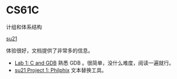 # CS61C

计组和体系结构

[su21](https://inst.eecs.berkeley.edu/~cs61c/su21)

体验很好，文档提供了非常多的信息。

* [Lab 1: C and GDB](https://inst.eecs.berkeley.edu/~cs61c/su21/labs/lab01/) 熟悉 GDB 。很简单，没什么难度，阅读一遍就行。
* [su21 Project 1: Philphix](https://inst.eecs.berkeley.edu/~cs61c/su21/projects/proj1/) 文本替换工具。



